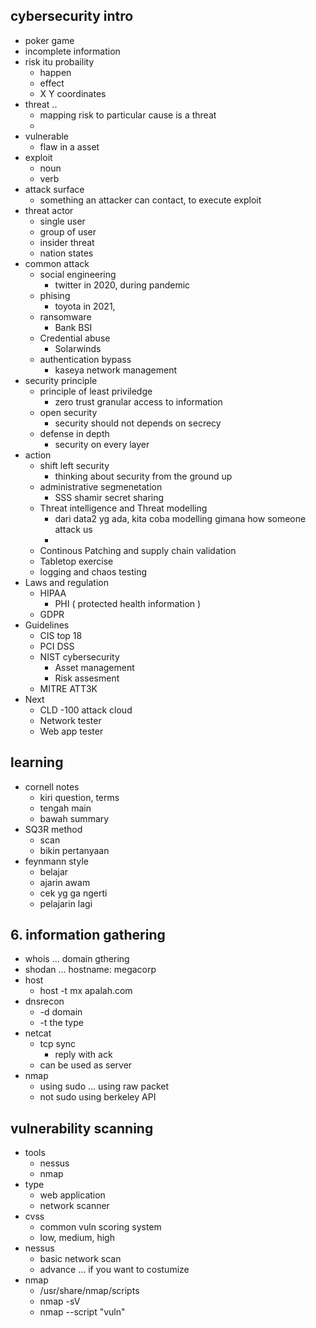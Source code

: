 ## cybersecurity intro
- poker game
- incomplete information
- risk itu probaility
    - happen
    - effect
    - X Y coordinates
- threat .. 
    - mapping risk to particular cause is a threat
    - 
- vulnerable
    - flaw in a asset
- exploit
    - noun
    - verb
- attack surface 
    - something an attacker can contact, to execute exploit
- threat actor
    - single user
    - group of user
    - insider threat
    - nation states
- common attack
    - social engineering
        - twitter in 2020, during pandemic
    - phising
        - toyota in 2021, 
    - ransomware
        - Bank BSI
    - Credential abuse
        - Solarwinds
    - authentication bypass
        - kaseya network management
- security principle
    - principle of least priviledge
        - zero trust granular access to information
    - open security
        - security should not depends on secrecy
    - defense in depth
        - security on every layer
- action
    - shift left security
        - thinking about security from the ground up
    - administrative segmenetation
        - SSS shamir secret sharing
    - Threat intelligence and Threat modelling
        - dari data2 yg ada, kita coba modelling gimana how someone attack us
        - 
    - Continous Patching and supply chain validation 
    - Tabletop exercise
    - logging and chaos testing
- Laws and regulation
    - HIPAA
        - PHI ( protected health information )
    - GDPR
- Guidelines
    - CIS top 18
    - PCI DSS
    - NIST cybersecurity
        - Asset management
        - Risk assesment
    - MITRE ATT3K
- Next
    - CLD -100 attack cloud
    - Network tester
    - Web app tester

## learning
- cornell notes
    - kiri question, terms
    - tengah main
    - bawah summary
- SQ3R method
    - scan
    - bikin pertanyaan
- feynmann style
    - belajar
    - ajarin awam
    - cek yg ga ngerti
    - pelajarin lagi

## 6. information gathering
- whois ... domain gthering
- shodan ... hostname: megacorp
- host 
    - host -t mx apalah.com
- dnsrecon 
    - -d domain
    - -t the type
- netcat 
    - tcp sync
        - reply with ack
    - can be used as server
- nmap
    - using sudo ... using raw packet
    - not sudo using berkeley API

## vulnerability scanning
- tools
    - nessus
    - nmap
- type
    - web application
    - network scanner
- cvss
    - common vuln scoring system
    - low, medium, high
- nessus
    - basic network scan
    - advance ... if you want to costumize
- nmap
    - /usr/share/nmap/scripts
    - nmap -sV 
    - nmap --script "vuln"


